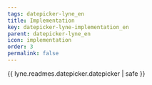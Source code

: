 ```yaml
---
tags: datepicker-lyne_en
title: Implementation
key: datepicker-lyne-implementation_en
parent: datepicker-lyne_en
icon: implementation
order: 3
permalink: false  
---
```

{{ lyne.readmes.datepicker.datepicker | safe }}


